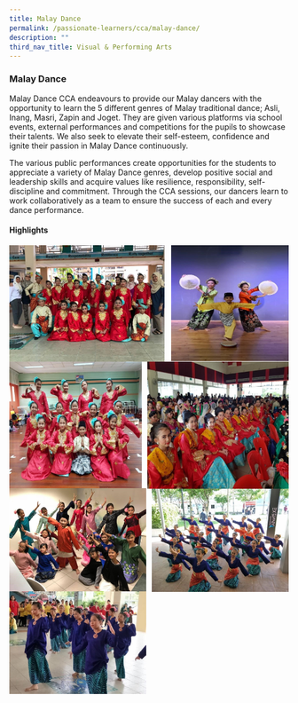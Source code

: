 ```yaml
---
title: Malay Dance
permalink: /passionate-learners/cca/malay-dance/
description: ""
third_nav_title: Visual & Performing Arts
---
```

### **Malay Dance**
Malay Dance CCA endeavours to provide our Malay dancers with the opportunity to learn the 5 different genres of Malay traditional dance; Asli, Inang, Masri, Zapin and Joget. They are given various platforms via school events, external performances and competitions for the pupils to showcase their talents. We also seek to elevate their self-esteem, confidence and ignite their passion in Malay Dance continuously.

The various public performances create opportunities for the students to appreciate a variety of Malay Dance genres, develop positive social and leadership skills and acquire values like resilience, responsibility, self-discipline and commitment. Through the CCA sessions, our dancers learn to work collaboratively as a team to ensure the success of each and every dance performance.

#### **Highlights**

<img src="/images/malaydance1.jpg" style="width:55.5%" align=left>
<img src="/images/malaydance2.jpg" style="width:42%" align=right>

<br clear="left">

<img src="/images/malaydance3.jpg" style="width:47.5%" align=left>
<img src="/images/malaydance4.jpg" style="width:50.5%" align=right>

<br clear="left">

<img src="/images/malaydance5.jpg" style="width:49%" align=left>
<img src="/images/malaydance6.jpg" style="width:49%" align=right>

<br clear="left">

<img src="/images/malaydance7.jpg" style="width:49%" align=left>